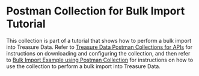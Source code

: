 # Postman Collection for Bulk Import Tutorial
This collection is part of a tutorial that shows how to perform a bulk import into Treasure Data. Refer to [Treasure Data Postman Collections for APIs](https://github.com/treasure-data/TD-API-Documentation-postman-collections#treasure-data-postman-collections-for-apis) for instructions on downloading and configuring the collection, and then refer to [Bulk Import Example using Postman Collection](https://api-docs.treasuredata.com/en/api/td-api/bulk-import-tutorial/#bulk-import-example-using-postman-collection) for instructions on how to use the collection to perform a bulk import into Treasure Data. 